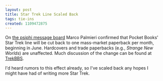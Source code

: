 ```yaml
---
layout: post
title: Star Trek Line Scaled Back
tags: tie-ins
created: 1109472875
---
```

On [the psiphi message board](http://www.comicboards.com/psiphiboards/startrek/view.php?rpl=050221150432) Marco Palmieri confirmed that Pocket Books' Star Trek line will be cut back to one mass-market paperback per month, beginning in June.  Hardcovers and trade paperbacks (e.g., *Strange New Worlds*) are unaffected.  Much discussion of the change can be found at [TrekBBS](http://www.trekbbs.com/threads/showflat.php?Cat=&Board=UBB17&Number=4036745&page=0&view=collapsed&sb=5&o=7&fpart=all).

<!--break-->
I'd heard rumors to this effect already, so I've scaled back any hopes I might have had of writing more Star Trek.
